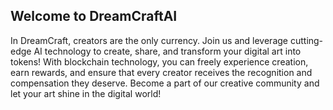 ## Welcome to DreamCraftAI

In DreamCraft, creators are the only currency. Join us and leverage cutting-edge AI technology to create, share, and transform your digital art into tokens! With blockchain technology, you can freely experience creation, earn rewards, and ensure that every creator receives the recognition and compensation they deserve. Become a part of our creative community and let your art shine in the digital world!

<!--
**DreamCraftAI/DreamCraftAI** is a ✨ _special_ ✨ repository because its `README.md` (this file) appears on your GitHub profile.

Here are some ideas to get you started:

- 🔭 I’m currently working on ...
- 🌱 I’m currently learning ...
- 👯 I’m looking to collaborate on ...
- 🤔 I’m looking for help with ...
- 💬 Ask me about ...
- 📫 How to reach me: ...
- 😄 Pronouns: ...
- ⚡ Fun fact: ...
-->
